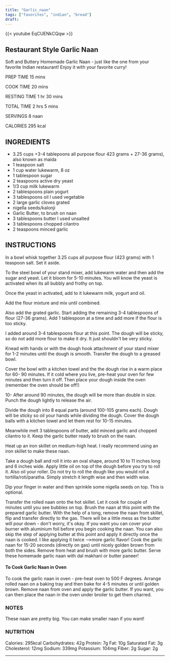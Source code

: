 ```yaml
---
title: "Garlic_naan"
tags: ["favorites", "indian", "bread"]
draft:
---
```


{{< youtube EqCUENkCQqw >}}

## Restaurant Style Garlic Naan

Soft and Buttery Homemade Garlic Naan - just like the one from your favorite Indian
restaurant! Enjoy it with your favorite curry!

PREP TIME
15 mins

COOK TIME
20 mins

RESTING TIME
1 hr 30 mins

TOTAL TIME
2 hrs 5 mins

SERVINGS
8 naan

CALORIES
295 kcal

## INGREDIENTS

- 3.25 cups +3-4 tablepoons all purpose flour 423 grams + 27-36 grams), also known as
maida
- 1 teaspoon salt
- 1 cup water lukewarm, 8 oz
- 1 tablespoon sugar
- 2 teaspoons active dry yeast
- 1/3 cup milk lukewarm
- 2 tablespoons plain yogurt
- 3 tablespoons oil I used vegetable
- 2 large garlic cloves grated
- nigella seeds/kalonji
- Garlic Butter, to brush on naan
- 3 tablespoons butter I used unsalted
- 3 tablespoons chopped cilantro
- 2 teaspoons minced garlic

## INSTRUCTIONS

In a bowl whisk together 3.25 cups all purpose flour (423 grams) with 1 teaspoon
salt. Set it aside.

To the steel bowl of your stand mixer, add lukewarm water and then add the sugar
and yeast. Let it bloom for 5-10 minutes. You will know the yeast is activated when
its all bubbly and frothy on top.

Once the yeast in activated, add to it lukewarm milk, yogurt and oil.

Add the flour mixture and mix until combined.

Also add the grated garlic. Start adding the remaining 3-4 tablespoons of flour
(27-36 grams). Add 1 tablespoon at a time and add more if the flour is too sticky.

I added around 3-4 tablespoons flour at this point. The dough will be sticky, so do
not add more flour to make it dry. It just shouldn't be very sticky.

Knead with hands or with the dough hook attachment of your stand mixer for 1-2
minutes until the dough is smooth.
Transfer the dough to a greased bowl.

Cover the bowl with a kitchen towel and the the dough rise in a warm place for 60-
90 minutes. If it cold where you live, pre-heat your oven for few minutes and then
turn it off. Then place your dough inside the oven (remember the oven should be
off!)

10- After around 90 minutes, the dough will be more than double in size. Punch the
dough lightly to release the air.

Divide the dough into 8 equal parts (around 100-105 grams each). Dough will be
sticky so oil your hands while dividing the dough. Cover the dough balls with a
kitchen towel and let them rest for 10-15 minutes.

Meanwhile melt 3 tablespoons of butter, add minced garlic and chopped cilantro to
it. Keep the garlic butter ready to brush on the naan.

Heat up an iron skillet on medium-high heat. I really recommend using an iron
skillet to make these naan.

Take a dough ball and roll it into an oval shape, around 10 to 11 inches long and 6
inches wide. Apply little oil on top of the dough before you try to roll it. Also
oil your roller. Do not try to roll the dough like you would roll a
tortilla/roti/paratha. Simply stretch it length wise and then width wise.

Dip your finger in water and then sprinkle some nigella seeds on top. This is
optional.

Transfer the rolled naan onto the hot skillet. Let it cook for couple of minutes
until you see bubbles on top. Brush the naan at this point with the prepared garlic
butter.
With the help of a tong, remove the naan from skillet, flip and transfer directly
to the gas. There will be a little mess as the butter will pour down - don't worry,
it's okay. If you want you can cover your burner with aluminium foil before you
begin cooking the naan.
You can also skip the step of applying butter at this point and apply it directly
once the naan is cooked. I like applying it twice -->more garlic flavor!
Cook the garlic naan for 15-20 seconds (directly on gas) until nicely golden brown
from both the sides.
Remove from heat and brush with more garlic butter. Serve these homemade garlic
naan with dal makhani or butter paneer!

#### To Cook Garlic Naan in Oven
To cook the garlic naan in oven - pre-heat oven to 500 F degrees. Arrange rolled
naan on a baking tray and then bake for 4-5 minutes or until golden brown. Remove
naan from oven and apply the garlic butter. If you want, you can then place the
naan in the oven under broiler to get them charred.

### NOTES
These naan are pretty big. You can make smaller naan if you want!

### NUTRITION
Calories: 295kcal
Carbohydrates: 42g
Protein: 7g
Fat: 10g
Saturated Fat: 3g
Cholesterol: 12mg
Sodium: 339mg
Potassium: 104mg
Fiber: 2g
Sugar: 2g

---
